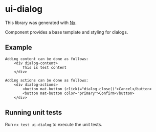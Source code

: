 # ui-dialog

This library was generated with [Nx](https://nx.dev).

Component provides a base template and styling for dialogs.

## Example

    Adding content can be done as follows:
        <div dialog-content>
            This is test content
        </div>

    Adding actions can be done as follows:
        <div dialog-actions>
            <button mat-button (click)="dialog.close()">Cancel</button>
            <button mat-button color="primary">Confirm</button>
        </div>

## Running unit tests

Run `nx test ui-dialog` to execute the unit tests.

